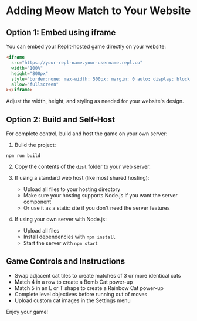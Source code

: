 # Adding Meow Match to Your Website

## Option 1: Embed using iframe

You can embed your Replit-hosted game directly on your website:

```html
<iframe 
  src="https://your-repl-name.your-username.repl.co" 
  width="100%" 
  height="800px" 
  style="border:none; max-width: 500px; margin: 0 auto; display: block;"
  allow="fullscreen"
></iframe>
```

Adjust the width, height, and styling as needed for your website's design.

## Option 2: Build and Self-Host

For complete control, build and host the game on your own server:

1. Build the project:
```
npm run build
```

2. Copy the contents of the `dist` folder to your web server.

3. If using a standard web host (like most shared hosting):
   - Upload all files to your hosting directory
   - Make sure your hosting supports Node.js if you want the server component
   - Or use it as a static site if you don't need the server features

4. If using your own server with Node.js:
   - Upload all files
   - Install dependencies with `npm install`
   - Start the server with `npm start`

## Game Controls and Instructions

- Swap adjacent cat tiles to create matches of 3 or more identical cats
- Match 4 in a row to create a Bomb Cat power-up
- Match 5 in an L or T shape to create a Rainbow Cat power-up
- Complete level objectives before running out of moves
- Upload custom cat images in the Settings menu

Enjoy your game!